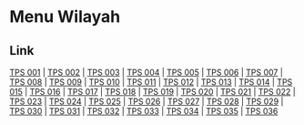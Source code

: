 # Menu Wilayah

## Link

[TPS 001](https://github.com/gigit-pemilu/pemilu-2024-33-jawa-tengah/tree/main/pileg-dpr/hitung-suara/sub/33-jawa-tengah/sub/04-banjarnegara/sub/04-purwanegara/sub/2002-merden/sub/001-tps)
 | 
[TPS 002](https://github.com/gigit-pemilu/pemilu-2024-33-jawa-tengah/tree/main/pileg-dpr/hitung-suara/sub/33-jawa-tengah/sub/04-banjarnegara/sub/04-purwanegara/sub/2002-merden/sub/002-tps)
 | 
[TPS 003](https://github.com/gigit-pemilu/pemilu-2024-33-jawa-tengah/tree/main/pileg-dpr/hitung-suara/sub/33-jawa-tengah/sub/04-banjarnegara/sub/04-purwanegara/sub/2002-merden/sub/003-tps)
 | 
[TPS 004](https://github.com/gigit-pemilu/pemilu-2024-33-jawa-tengah/tree/main/pileg-dpr/hitung-suara/sub/33-jawa-tengah/sub/04-banjarnegara/sub/04-purwanegara/sub/2002-merden/sub/004-tps)
 | 
[TPS 005](https://github.com/gigit-pemilu/pemilu-2024-33-jawa-tengah/tree/main/pileg-dpr/hitung-suara/sub/33-jawa-tengah/sub/04-banjarnegara/sub/04-purwanegara/sub/2002-merden/sub/005-tps)
 | 
[TPS 006](https://github.com/gigit-pemilu/pemilu-2024-33-jawa-tengah/tree/main/pileg-dpr/hitung-suara/sub/33-jawa-tengah/sub/04-banjarnegara/sub/04-purwanegara/sub/2002-merden/sub/006-tps)
 | 
[TPS 007](https://github.com/gigit-pemilu/pemilu-2024-33-jawa-tengah/tree/main/pileg-dpr/hitung-suara/sub/33-jawa-tengah/sub/04-banjarnegara/sub/04-purwanegara/sub/2002-merden/sub/007-tps)
 | 
[TPS 008](https://github.com/gigit-pemilu/pemilu-2024-33-jawa-tengah/tree/main/pileg-dpr/hitung-suara/sub/33-jawa-tengah/sub/04-banjarnegara/sub/04-purwanegara/sub/2002-merden/sub/008-tps)
 | 
[TPS 009](https://github.com/gigit-pemilu/pemilu-2024-33-jawa-tengah/tree/main/pileg-dpr/hitung-suara/sub/33-jawa-tengah/sub/04-banjarnegara/sub/04-purwanegara/sub/2002-merden/sub/009-tps)
 | 
[TPS 010](https://github.com/gigit-pemilu/pemilu-2024-33-jawa-tengah/tree/main/pileg-dpr/hitung-suara/sub/33-jawa-tengah/sub/04-banjarnegara/sub/04-purwanegara/sub/2002-merden/sub/010-tps)
 | 
[TPS 011](https://github.com/gigit-pemilu/pemilu-2024-33-jawa-tengah/tree/main/pileg-dpr/hitung-suara/sub/33-jawa-tengah/sub/04-banjarnegara/sub/04-purwanegara/sub/2002-merden/sub/011-tps)
 | 
[TPS 012](https://github.com/gigit-pemilu/pemilu-2024-33-jawa-tengah/tree/main/pileg-dpr/hitung-suara/sub/33-jawa-tengah/sub/04-banjarnegara/sub/04-purwanegara/sub/2002-merden/sub/012-tps)
 | 
[TPS 013](https://github.com/gigit-pemilu/pemilu-2024-33-jawa-tengah/tree/main/pileg-dpr/hitung-suara/sub/33-jawa-tengah/sub/04-banjarnegara/sub/04-purwanegara/sub/2002-merden/sub/013-tps)
 | 
[TPS 014](https://github.com/gigit-pemilu/pemilu-2024-33-jawa-tengah/tree/main/pileg-dpr/hitung-suara/sub/33-jawa-tengah/sub/04-banjarnegara/sub/04-purwanegara/sub/2002-merden/sub/014-tps)
 | 
[TPS 015](https://github.com/gigit-pemilu/pemilu-2024-33-jawa-tengah/tree/main/pileg-dpr/hitung-suara/sub/33-jawa-tengah/sub/04-banjarnegara/sub/04-purwanegara/sub/2002-merden/sub/015-tps)
 | 
[TPS 016](https://github.com/gigit-pemilu/pemilu-2024-33-jawa-tengah/tree/main/pileg-dpr/hitung-suara/sub/33-jawa-tengah/sub/04-banjarnegara/sub/04-purwanegara/sub/2002-merden/sub/016-tps)
 | 
[TPS 017](https://github.com/gigit-pemilu/pemilu-2024-33-jawa-tengah/tree/main/pileg-dpr/hitung-suara/sub/33-jawa-tengah/sub/04-banjarnegara/sub/04-purwanegara/sub/2002-merden/sub/017-tps)
 | 
[TPS 018](https://github.com/gigit-pemilu/pemilu-2024-33-jawa-tengah/tree/main/pileg-dpr/hitung-suara/sub/33-jawa-tengah/sub/04-banjarnegara/sub/04-purwanegara/sub/2002-merden/sub/018-tps)
 | 
[TPS 019](https://github.com/gigit-pemilu/pemilu-2024-33-jawa-tengah/tree/main/pileg-dpr/hitung-suara/sub/33-jawa-tengah/sub/04-banjarnegara/sub/04-purwanegara/sub/2002-merden/sub/019-tps)
 | 
[TPS 020](https://github.com/gigit-pemilu/pemilu-2024-33-jawa-tengah/tree/main/pileg-dpr/hitung-suara/sub/33-jawa-tengah/sub/04-banjarnegara/sub/04-purwanegara/sub/2002-merden/sub/020-tps)
 | 
[TPS 021](https://github.com/gigit-pemilu/pemilu-2024-33-jawa-tengah/tree/main/pileg-dpr/hitung-suara/sub/33-jawa-tengah/sub/04-banjarnegara/sub/04-purwanegara/sub/2002-merden/sub/021-tps)
 | 
[TPS 022](https://github.com/gigit-pemilu/pemilu-2024-33-jawa-tengah/tree/main/pileg-dpr/hitung-suara/sub/33-jawa-tengah/sub/04-banjarnegara/sub/04-purwanegara/sub/2002-merden/sub/022-tps)
 | 
[TPS 023](https://github.com/gigit-pemilu/pemilu-2024-33-jawa-tengah/tree/main/pileg-dpr/hitung-suara/sub/33-jawa-tengah/sub/04-banjarnegara/sub/04-purwanegara/sub/2002-merden/sub/023-tps)
 | 
[TPS 024](https://github.com/gigit-pemilu/pemilu-2024-33-jawa-tengah/tree/main/pileg-dpr/hitung-suara/sub/33-jawa-tengah/sub/04-banjarnegara/sub/04-purwanegara/sub/2002-merden/sub/024-tps)
 | 
[TPS 025](https://github.com/gigit-pemilu/pemilu-2024-33-jawa-tengah/tree/main/pileg-dpr/hitung-suara/sub/33-jawa-tengah/sub/04-banjarnegara/sub/04-purwanegara/sub/2002-merden/sub/025-tps)
 | 
[TPS 026](https://github.com/gigit-pemilu/pemilu-2024-33-jawa-tengah/tree/main/pileg-dpr/hitung-suara/sub/33-jawa-tengah/sub/04-banjarnegara/sub/04-purwanegara/sub/2002-merden/sub/026-tps)
 | 
[TPS 027](https://github.com/gigit-pemilu/pemilu-2024-33-jawa-tengah/tree/main/pileg-dpr/hitung-suara/sub/33-jawa-tengah/sub/04-banjarnegara/sub/04-purwanegara/sub/2002-merden/sub/027-tps)
 | 
[TPS 028](https://github.com/gigit-pemilu/pemilu-2024-33-jawa-tengah/tree/main/pileg-dpr/hitung-suara/sub/33-jawa-tengah/sub/04-banjarnegara/sub/04-purwanegara/sub/2002-merden/sub/028-tps)
 | 
[TPS 029](https://github.com/gigit-pemilu/pemilu-2024-33-jawa-tengah/tree/main/pileg-dpr/hitung-suara/sub/33-jawa-tengah/sub/04-banjarnegara/sub/04-purwanegara/sub/2002-merden/sub/029-tps)
 | 
[TPS 030](https://github.com/gigit-pemilu/pemilu-2024-33-jawa-tengah/tree/main/pileg-dpr/hitung-suara/sub/33-jawa-tengah/sub/04-banjarnegara/sub/04-purwanegara/sub/2002-merden/sub/030-tps)
 | 
[TPS 031](https://github.com/gigit-pemilu/pemilu-2024-33-jawa-tengah/tree/main/pileg-dpr/hitung-suara/sub/33-jawa-tengah/sub/04-banjarnegara/sub/04-purwanegara/sub/2002-merden/sub/031-tps)
 | 
[TPS 032](https://github.com/gigit-pemilu/pemilu-2024-33-jawa-tengah/tree/main/pileg-dpr/hitung-suara/sub/33-jawa-tengah/sub/04-banjarnegara/sub/04-purwanegara/sub/2002-merden/sub/032-tps)
 | 
[TPS 033](https://github.com/gigit-pemilu/pemilu-2024-33-jawa-tengah/tree/main/pileg-dpr/hitung-suara/sub/33-jawa-tengah/sub/04-banjarnegara/sub/04-purwanegara/sub/2002-merden/sub/033-tps)
 | 
[TPS 034](https://github.com/gigit-pemilu/pemilu-2024-33-jawa-tengah/tree/main/pileg-dpr/hitung-suara/sub/33-jawa-tengah/sub/04-banjarnegara/sub/04-purwanegara/sub/2002-merden/sub/034-tps)
 | 
[TPS 035](https://github.com/gigit-pemilu/pemilu-2024-33-jawa-tengah/tree/main/pileg-dpr/hitung-suara/sub/33-jawa-tengah/sub/04-banjarnegara/sub/04-purwanegara/sub/2002-merden/sub/035-tps)
 | 
[TPS 036](https://github.com/gigit-pemilu/pemilu-2024-33-jawa-tengah/tree/main/pileg-dpr/hitung-suara/sub/33-jawa-tengah/sub/04-banjarnegara/sub/04-purwanegara/sub/2002-merden/sub/036-tps)

